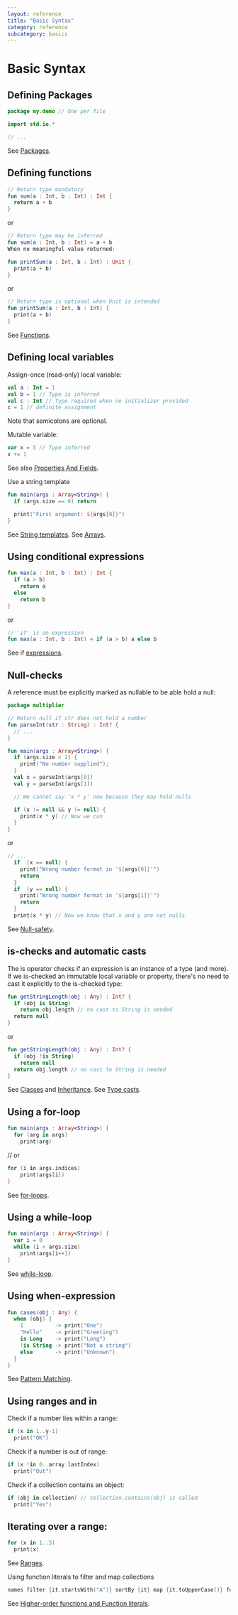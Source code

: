 ```yaml
---
layout: reference
title: "Basic Syntax"
category: reference
subcategory: basics
---
```


# Basic Syntax

## Defining Packages

``` kotlin
package my.demo // One per file

import std.io.*

// ...

```

See [Packages](packages.html).

## Defining functions

``` kotlin
// Return type mandatory
fun sum(a : Int, b : Int) : Int {
  return a + b
}
```

or

``` kotlin
// Return type may be inferred
fun sum(a : Int, b : Int) = a + b
When no meaningful value returned:

fun printSum(a : Int, b : Int) : Unit {
  print(a + b)
}
```

or

``` kotlin
// Return type is optional when Unit is intended
fun printSum(a : Int, b : Int) {
  print(a + b)
}
```

See [Functions](functions.html).


## Defining local variables

Assign-once (read-only) local variable:

``` kotlin
val a : Int = 1
val b = 1 // Type is inferred
val c : Int // Type required when no initializer provided
c = 1 // definite assignment
```

Note that semicolons are optional.

Mutable variable:

``` kotlin
var x = 5 // Type inferred
x += 1
```

See also [Properties And Fields](properties.html).

Use a string template

``` kotlin
fun main(args : Array<String>) {
  if (args.size == 0) return

  print("First argument: ${args[0]}")
}
```

See [String templates](basic-types.html#string-templates).
See [Arrays](basic-types.html#arrays).


## Using conditional expressions

``` kotlin
fun max(a : Int, b : Int) : Int {
  if (a > b)
    return a
  else
    return b
}
```

or

``` kotlin
// 'if' is an expression
fun max(a : Int, b : Int) = if (a > b) a else b
```

See if [expressions](expressions.html).

## Null-checks

A reference must be explicitly marked as nullable to be able hold a null:

``` kotlin
package multiplier

// Return null if str does not hold a number
fun parseInt(str : String) : Int? {
  // ...
}

fun main(args : Array<String>) {
  if (args.size < 2) {
    print("No number supplied");
  }
  val x = parseInt(args[0])
  val y = parseInt(args[1])

  // We cannot say 'x * y' now because they may hold nulls

  if (x != null && y != null) {
    print(x * y) // Now we can
  }
}
```

or

``` kotlin
// ...
  if  (x == null) {
    print("Wrong number format in '${args[0]}'")
    return
  }
  if  (y == null) {
    print("Wrong number format in '${args[1]}'")
    return
  }
  print(x * y) // Now we know that x and y are not nulls
```

See [Null-safety](null-safety.html).

## is-checks and automatic casts

The is operator checks if an expression is an instance of a type (and more). If we is-checked an immutable local variable or property, there's no need to cast it explicitly to the is-checked type:

``` kotlin
fun getStringLength(obj : Any) : Int? {
  if (obj is String)
    return obj.length // no cast to String is needed
  return null
}
```

or

``` kotlin
fun getStringLength(obj : Any) : Int? {
  if (obj !is String)
    return null
  return obj.length // no cast to String is needed
}
```

See [Classes](classes.html) and [Inheritance](classes.html#inheritance).
See [Type casts](typecasts.html).

## Using a for-loop

``` kotlin
fun main(args : Array<String>) {
  for (arg in args)
    print(arg)
```

// or

``` kotlin
for (i in args.indices)
    print(args[i])
}
```

See [for-loops](control-flow.html#for-loops).

## Using a while-loop

``` kotlin
fun main(args : Array<String>) {
  var i = 0
  while (i < args.size)
    print(args[i++])
}
```

See [while-loop](control-flow.html#while-loops).

## Using when-expression

``` kotlin
fun cases(obj : Any) {
  when (obj) {
    1          -> print("One")
    "Hello"    -> print("Greeting")
    is Long    -> print("Long")
    !is String -> print("Not a string")
    else       -> print("Unknown")
  }
}
```

See [Pattern Matching](pattern-matching.html).

## Using ranges and in

Check if a number lies within a range:

``` kotlin
if (x in 1..y-1)
  print("OK")
```

Check if a number is out of range:

``` kotlin
if (x !in 0..array.lastIndex)
  print("Out")
```

Check if a collection contains an object:

``` kotlin
if (obj in collection) // collection.contains(obj) is called
  print("Yes")
```

## Iterating over a range:

``` kotlin
for (x in 1..5)
  print(x)
```

See [Ranges](ranges.html).

Using function literals to filter and map collections

``` kotlin
names filter {it.startsWith("A")} sortBy {it} map {it.toUpperCase()} forEach {print(it)}
```

See [Higher-order functions and Function literals](lambdas.html).

